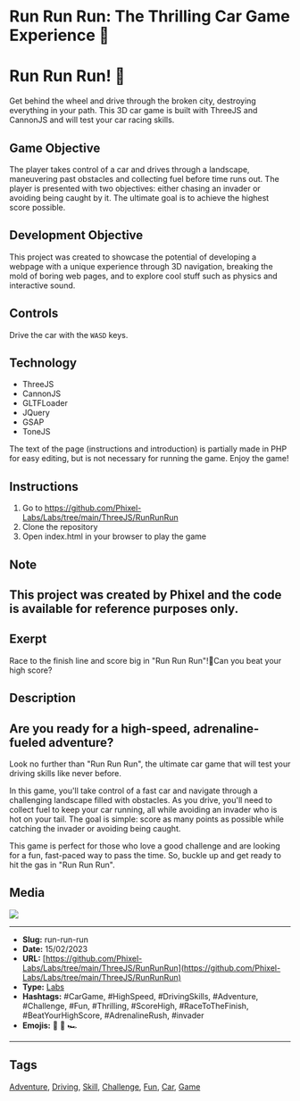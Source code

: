 # Run Run Run: The Thrilling Car Game Experience 🚗
# Run Run Run! 🚗

Get behind the wheel and drive through the broken city, destroying everything in your path. This 3D car game is built with ThreeJS and CannonJS and will test your car racing skills.

## Game Objective

The player takes control of a car and drives through a landscape, maneuvering past obstacles and collecting fuel before time runs out. The player is presented with two objectives: either chasing an invader or avoiding being caught by it. The ultimate goal is to achieve the highest score possible.

## Development Objective

This project was created to showcase the potential of developing a webpage with a unique experience through 3D navigation, breaking the mold of boring web pages, and to explore cool stuff such as physics and interactive sound.

## Controls

Drive the car with the `WASD` keys.

## Technology

- ThreeJS
- CannonJS
- GLTFLoader
- JQuery
- GSAP
- ToneJS

The text of the page (instructions and introduction) is partially made in PHP for easy editing, but is not necessary for running the game. Enjoy the game!

## Instructions
1. Go to https://github.com/Phixel-Labs/Labs/tree/main/ThreeJS/RunRunRun
2. Clone the repository
3. Open index.html in your browser to play the game

## Note

This project was created by Phixel and the code is available for reference purposes only.
------------
## Exerpt
Race to the finish line and score big in "Run Run Run"!💨Can you beat your high score?
## Description
## Are you ready for a high-speed, adrenaline-fueled adventure?
Look no further than "Run Run Run", the ultimate car game that will test your driving skills like never before.

In this game, you'll take control of a fast car and navigate through a challenging landscape filled with obstacles. As you drive, you'll need to collect fuel to keep your car running, all while avoiding an invader who is hot on your tail. The goal is simple: score as many points as possible while catching the invader or avoiding being caught.

This game is perfect for those who love a good challenge and are looking for a fun, fast-paced way to pass the time. So, buckle up and get ready to hit the gas in "Run Run Run".
## Media
<img src="media/f2706672/a">

------------
- **Slug:** run-run-run
- **Date:** 15/02/2023
- **URL:** [https://github.com/Phixel-Labs/Labs/tree/main/ThreeJS/RunRunRun](https://github.com/Phixel-Labs/Labs/tree/main/ThreeJS/RunRunRun)
- **Type:** [Labs](#labs)
- **Hashtags:** #CarGame, #HighSpeed, #DrivingSkills, #Adventure, #Challenge, #Fun, #Thrilling, #ScoreHigh, #RaceToTheFinish, #BeatYourHighScore, #AdrenalineRush, #invader
- **Emojis:** 🚗 💨 🏎

------------
## Tags
[Adventure](#adventure), [Driving](#driving), [Skill](#skill), [Challenge](#challenge), [Fun](#fun), [Car](#car), [Game](#game)
